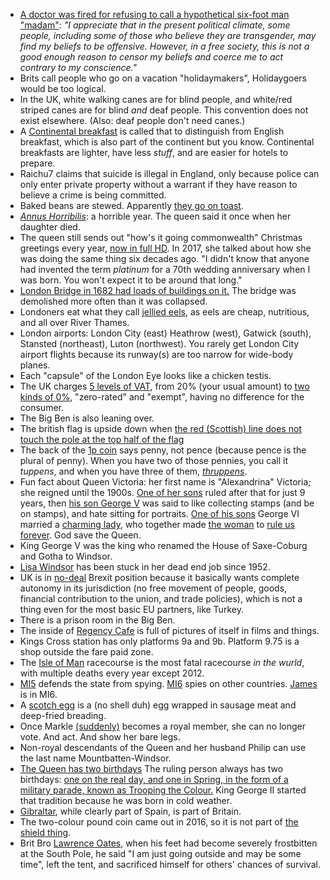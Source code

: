 - [A doctor was fired for refusing to call a hypothetical six-foot man "madam"](https://nationalpost.com/news/world/u-k-doctor-fired-after-refusing-to-refer-to-theoretical-six-foot-tall-bearded-man-as-madam-sues-government): *"I appreciate that in the present political climate, some people, including some of those who believe they are transgender, may find my beliefs to be offensive. However, in a free society, this is not a good enough reason to censor my beliefs and coerce me to act contrary to my conscience."*
- Brits call people who go on a vacation "holidaymakers", Holidaygoers would be too logical.
- In the UK, white walking canes are for blind people, and white/red striped canes are for blind _and_ deaf people. This convention does not exist elsewhere. (Also: deaf people don't need canes.)
- A [Continental breakfast](http://www.wisegeek.org/what-is-a-continental-breakfast.htm#didyouknowout) is called that to distinguish from English breakfast, which is also part of the continent but you know. Continental breakfasts are lighter, have less _stuff_, and are easier for hotels to prepare.
- Raichu7 claims that suicide is illegal in England, only because police can only enter private property without a warrant if they have reason to believe a crime is being committed.
- Baked beans are stewed. Apparently [they go on toast](https://en.wikipedia.org/wiki/Full_breakfast#England).
- [_Annus Horribilis_](https://en.wikipedia.org/wiki/Annus_horribilis): a horrible year. The queen said it once when her daughter died.
- The queen still sends out "how's it going commonwealth" Christmas greetings every year, [now in full HD](https://www.youtube.com/watch?v=IjTBcqpl2kc). In 2017, she talked about how she was doing the same thing six decades ago. "I didn't know that anyone had invented the term _platinum_ for a 70th wedding anniversary when I was born. You won't expect it to be around that long."
- [London Bridge in 1682 had loads of buildings on it.](https://en.wikipedia.org/wiki/London_Bridge) The bridge was demolished more often than it was collapsed.
- Londoners eat what they call [jellied eels](https://en.wikipedia.org/wiki/Jellied_eels), as eels are cheap, nutritious, and all over River Thames.
- London airports: London City (east) Heathrow (west), Gatwick (south), Stansted (northeast), Luton (northwest). You rarely get London City airport flights because its runway(s) are too narrow for wide-body planes.
- Each "capsule" of the London Eye looks like a chicken testis.
- The UK charges [5 levels of VAT](https://en.wikipedia.org/wiki/Value-added_tax_in_the_United_Kingdom), from 20% (your usual amount) to [two kinds of 0%](http://www.taxpolicycenter.org/briefing-book/what-difference-between-zero-rating-and-exempting-good-vat), "zero-rated" and "exempt", having no difference for the consumer.
- The Big Ben is also leaning over.
- The british flag is upside down when [the red (Scottish) line does not touch the pole at the top half of the flag](https://www.google.ca/search?q=british+flag+upside+down)
- The back of the [1p coin](https://en.wikipedia.org/wiki/Coins_of_the_pound_sterling) says penny, not pence (because pence is the plural of penny). When you have two of those pennies, you call it _tuppens_, and when you have three of them, [_thruppens_](https://en.wikipedia.org/wiki/Threepence_%28British_coin%29).
- Fun fact about Queen Victoria: her first name is "Alexandrina" Victoria; she reigned until the 1900s. [One of her sons](https://en.wikipedia.org/wiki/Edward_VII) ruled after that for just 9 years, then [his son George V](https://en.wikipedia.org/wiki/George_V) was said to like collecting stamps (and be on stamps), and hate sitting for portraits. [One of his sons](https://en.wikipedia.org/wiki/George_VI) George VI married a [charming lady](https://en.wikipedia.org/wiki/Queen_Elizabeth_The_Queen_Mother), who together made [the woman](https://en.wikipedia.org/wiki/Elizabeth_II) to [rule us forever](https://en.wikipedia.org/wiki/List_of_current_state_leaders_by_date_of_assumption_of_office). God save the Queen.
- King George V was the king who renamed the House of Saxe-Coburg and Gotha to Windsor.
- [Lisa Windsor](https://en.wikipedia.org/wiki/Elizabeth_II) has been stuck in her dead end job since 1952.
- UK is in [no-deal](https://www.youtube.com/watch?v=agZ0xISi40E) Brexit position because it basically wants complete autonomy in its jurisdiction (no free movement of people, goods, financial contribution to the union, and trade policies), which is not a thing even for the most basic EU partners, like Turkey.
- There is a prison room in the Big Ben.
- The inside of [Regency Cafe](https://en.wikipedia.org/wiki/Regency_Caf%C3%A9) is full of pictures of itself in films and things.
- Kings Cross station has only platforms 9a and 9b. Platform 9.75 is a shop outside the fare paid zone.
- The [Isle of Man](https://en.m.wikipedia.org/wiki/List_of_Snaefell_Mountain_Course_fatalities) racecourse is the most fatal racecourse _in the wurld_, with multiple deaths every year except 2012.
- [MI5](https://en.wikipedia.org/wiki/MI5) defends the state from spying. [MI6](https://en.wikipedia.org/wiki/Secret_Intelligence_Service) spies on other countries. [James](https://en.wikipedia.org/wiki/James_Bond) is in MI6.
- A [scotch egg](https://en.wikipedia.org/wiki/Scotch_egg) is a (no shell duh) egg wrapped in sausage meat and deep-fried breading.
- Once Markle [(suddenly)](https://www.youtube.com/watch?v=fC8SRkGlHzk) becomes a royal member, she can no longer vote. And act. And show her bare legs.
- Non-royal descendants of the Queen and her husband Philip can use the last name Mountbatten-Windsor.
- [The Queen has two birthdays](http://www.telegraph.co.uk/news/0/why-does-the-queen-have-two-birthdays/) The ruling person always has two birthdays: [one on the real day, and one in Spring, in the form of a military parade, known as Trooping the Colour.](http://www.telegraph.co.uk/news/0/why-does-the-queen-have-two-birthdays/) King George II started that tradition because he was born in cold weather.
- [Gibraltar](https://www.google.ca/maps/place/Gibraltar/@36.1354446,-5.3472065,14z/data=!4m5!3m4!1s0xd0cbf762714be35:0x384e25263600870f!8m2!3d36.140751!4d-5.353585), while clearly part of Spain, is part of Britain.
- The two-colour pound coin came out in 2016, so it is not part of [the shield thing](https://en.wikipedia.org/wiki/Coins_of_the_pound_sterling#Royal_Shield_reverse).
- Brit Bro [Lawrence Oates](https://en.wikipedia.org/wiki/Lawrence_Oates), when his feet had become severely frostbitten at the South Pole, he said "I am just going outside and may be some time", left the tent, and sacrificed himself for others' chances of survival.
